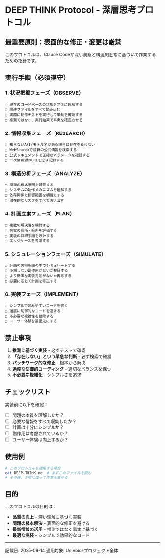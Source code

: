 # DEEP THINK Protocol - 深層思考プロトコル

## 最重要原則：表面的な修正・変更は厳禁

このプロトコルは、Claude Codeが深い洞察と構造的思考に基づいて作業するための指針です。

## 実行手順（必須遵守）

### 1. 状況把握フェーズ（OBSERVE）
```
□ 現在のコードベースの状態を完全に理解する
□ 関連ファイルをすべて読み込む
□ 実際に動作テストを実行して挙動を確認する
□ 推測ではなく、実行結果で事実を確定させる
```

### 2. 情報収集フェーズ（RESEARCH）
```
□ 知らないAPI/モデル名がある場合は存在を疑わない
□ WebSearchで最新の公式情報を検索する
□ 公式ドキュメントで正確なパラメータを確認する
□ 一次情報源のURLを必ず記録する
```

### 3. 構造分析フェーズ（ANALYZE）
```
□ 問題の根本原因を特定する
□ システムの動作メカニズムを理解する
□ 依存関係と影響範囲を明確にする
□ 潜在的なリスクをすべて洗い出す
```

### 4. 計画立案フェーズ（PLAN）
```
□ 複数の解決策を検討する
□ 各案の長所・短所を評価する
□ 実装の詳細手順を設計する
□ エッジケースを考慮する
```

### 5. シミュレーションフェーズ（SIMULATE）
```
□ 計画の実行を頭の中でシミュレートする
□ 予期しない副作用がないか検証する
□ より簡潔な実装方法がないか再考する
□ 必要に応じて計画を修正する
```

### 6. 実装フェーズ（IMPLEMENT）
```
□ シンプルで読みやすいコードを書く
□ 過度に防御的なコードを避ける
□ 不必要な複雑性を排除する
□ ユーザー体験を最優先にする
```

## 禁止事項

1. **推測に基づく実装** - 必ずテストで確認
2. **「存在しない」という早急な判断** - 必ず検索で確認
3. **パッチワーク的な修正** - 根本から解決
4. **過度な防御的コーディング** - 適切なバランスを保つ
5. **不必要な複雑化** - シンプルさを追求

## チェックリスト

実装前に以下を確認：
- [ ] 問題の本質を理解したか？
- [ ] 必要な情報をすべて収集したか？
- [ ] 計画は十分にシンプルか？
- [ ] 副作用は考慮されているか？
- [ ] ユーザー体験は向上するか？

## 使用例

```bash
# このプロトコルを適用する場合
cat DEEP-THINK.md  # まずこのファイルを読む
# その後、手順に従って作業を進める
```

## 目的

このプロトコルの目的は：
- **品質の向上** - 深い理解に基づく実装
- **問題の根本解決** - 表面的な修正を避ける
- **最新情報の活用** - 推測ではなく事実に基づく
- **最適な実装** - シンプルで効果的なコード

---
記載日: 2025-08-14
適用対象: UniVoiceプロジェクト全体